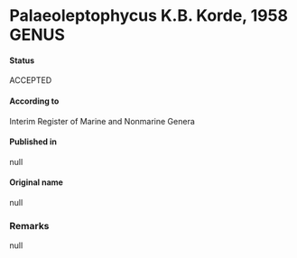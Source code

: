 # Palaeoleptophycus K.B. Korde, 1958 GENUS

#### Status
ACCEPTED

#### According to
Interim Register of Marine and Nonmarine Genera

#### Published in
null

#### Original name
null

### Remarks
null